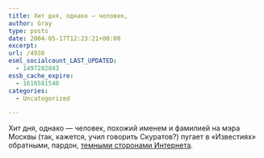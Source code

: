 ```yaml
---
title: Хит дня, однако — человек,
author: Gray
type: posts
date: 2004-05-17T12:23:21+00:00
excerpt:
url: /4930
esml_socialcount_LAST_UPDATED:
  - 1497282843
essb_cache_expire:
  - 1616581540
categories:
  - Uncategorized

---
```








Хит дня, однако &#8212; человек, похожий именем и фамилией на мэра Москвы (так, кажется, учил говорить Скуратов?) пугает в &#171;Известиях&#187; обратными, пардон, <a href="http://izvestia.ru/tech/article105251" target="_blank">темными сторонами Интернета</a>.
